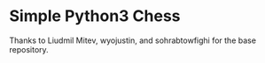 # Simple Python3 Chess


Thanks to Liudmil Mitev, wyojustin, and sohrabtowfighi for the base repository.
